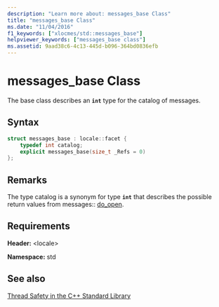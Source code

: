 ```yaml
---
description: "Learn more about: messages_base Class"
title: "messages_base Class"
ms.date: "11/04/2016"
f1_keywords: ["xlocmes/std::messages_base"]
helpviewer_keywords: ["messages_base class"]
ms.assetid: 9aad38c6-4c13-445d-b096-364bd0836efb
---
```

# messages_base Class

The base class describes an **`int`** type for the catalog of messages.

## Syntax

```cpp
struct messages_base : locale::facet {
    typedef int catalog;
    explicit messages_base(size_t _Refs = 0)
};
```

## Remarks

The type catalog is a synonym for type **`int`** that describes the possible return values from messages:: [do_open](../standard-library/messages-class.md#do_open).

## Requirements

**Header:** \<locale>

**Namespace:** std

## See also

[Thread Safety in the C++ Standard Library](../standard-library/thread-safety-in-the-cpp-standard-library.md)
